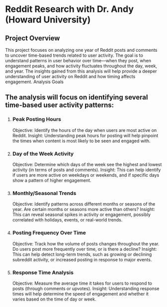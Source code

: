 # Reddit Research with Dr. Andy (Howard University)
## Project Overview

This project focuses on analyzing one year of Reddit posts and comments to uncover time-based trends related to user activity. The goal is to understand patterns in user behavior over time—when they post, when engagement peaks, and how activity fluctuates throughout the day, week, and year.
The insights gained from this analysis will help provide a deeper understanding of user activity on Reddit and how timing affects engagement.
Analysis Goals

## The analysis will focus on identifying several time-based user activity patterns:
1. ### Peak Posting Hours
   Objective: Identify the hours of the day when users are most active on Reddit.
   Insight: Understanding peak hours for posting will help pinpoint the times when content is most likely to be seen and engaged with.
2. ### Day of the Week Activity
   Objective: Determine which days of the week see the highest and lowest activity (in terms of posts and comments).
   Insight: This can help identify if users are more active on weekdays or weekends, and if specific days show a pattern of higher engagement.
3. ### Monthly/Seasonal Trends
   Objective: Identify patterns across different months or seasons of the year. Are certain months or seasons more active than others?
   Insight: This can reveal seasonal spikes in activity or engagement, possibly correlated with holidays, events, or real-world trends.
4. ### Posting Frequency Over Time
   Objective: Track how the volume of posts changes throughout the year. Do users post more frequently over time, or is there a decline?
   Insight: This can help detect long-term trends, such as growing or declining subreddit activity, or increased posting in response to major events.
5. ### Response Time Analysis
   Objective: Measure the average time it takes for users to respond to posts (through comments or upvotes).
   Insight: Understanding response times will help determine the speed of engagement and whether it varies based on the time of day or week.

